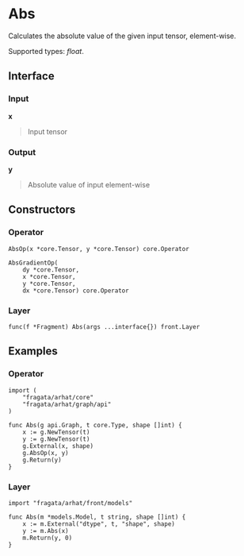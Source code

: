 
# Abs

Calculates the absolute value of the given input tensor, element-wise.

Supported types: *float*.

## Interface

### Input

**x**

>Input tensor

### Output

**y**

>Absolute value of input element-wise

## Constructors

### Operator


```
AbsOp(x *core.Tensor, y *core.Tensor) core.Operator

AbsGradientOp(
    dy *core.Tensor,
    x *core.Tensor,
    y *core.Tensor,
    dx *core.Tensor) core.Operator
```


### Layer


```
func(f *Fragment) Abs(args ...interface{}) front.Layer
```


## Examples

### Operator


```
import (
    "fragata/arhat/core"
    "fragata/arhat/graph/api"
)

func Abs(g api.Graph, t core.Type, shape []int) {
    x := g.NewTensor(t)
    y := g.NewTensor(t)
    g.External(x, shape)
    g.AbsOp(x, y)
    g.Return(y)
}
```


### Layer


```
import "fragata/arhat/front/models"

func Abs(m *models.Model, t string, shape []int) {
    x := m.External("dtype", t, "shape", shape)
    y := m.Abs(x)
    m.Return(y, 0)
}
```

